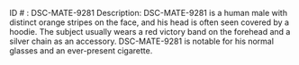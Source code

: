 ID # : DSC-MATE-9281
Description: DSC-MATE-9281 is a human male with distinct orange stripes on the face, and his head is often seen covered by a hoodie. The subject usually wears a red victory band on the forehead and a silver chain as an accessory. DSC-MATE-9281 is notable for his normal glasses and an ever-present cigarette.